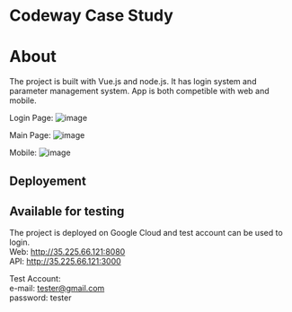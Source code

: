 # Codeway Case Study

# About
The project is built with Vue.js and node.js. It has login system and parameter management system. App is both competible with web and mobile. 

Login Page:
![image](https://github.com/emirasal/Codeway-Case-Study/assets/63263142/64f98961-a8c6-4b7e-9276-e8ce424d938b)

Main Page:
![image](https://github.com/emirasal/Codeway-Case-Study/assets/63263142/b3f590a7-b49e-44dc-b5fe-970254760498)

Mobile:
![image](https://github.com/emirasal/Codeway-Case-Study/assets/63263142/12f53f98-e835-4872-b22f-a7d9b7e31a4f)



## Deployement


## Available for testing
The project is deployed on Google Cloud and test account can be used to login. <br/>
Web: http://35.225.66.121:8080 <br/>
API: http://35.225.66.121:3000 <br/>

Test Account: <br/>
e-mail: tester@gmail.com <br/>
password: tester <br/>
